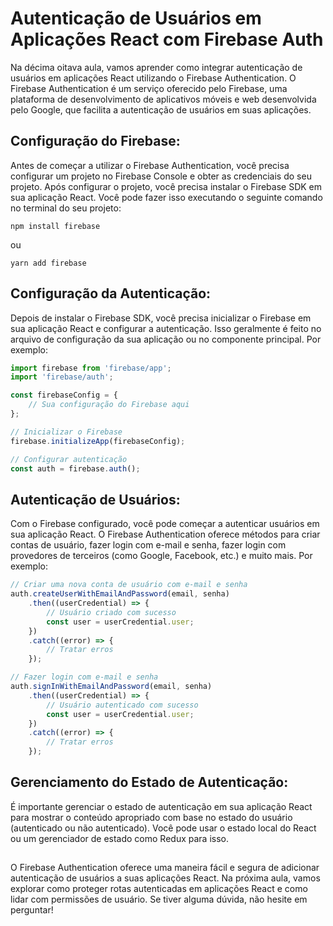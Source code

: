 ## <h1> Autenticação de Usuários em Aplicações React com Firebase Auth </h1>

Na décima oitava aula, vamos aprender como integrar autenticação de usuários em aplicações React utilizando o Firebase Authentication. O Firebase Authentication é um serviço oferecido pelo Firebase, uma plataforma de desenvolvimento de aplicativos móveis e web desenvolvida pelo Google, que facilita a autenticação de usuários em suas aplicações.
##


## **Configuração do Firebase**: 


Antes de começar a utilizar o Firebase Authentication, você precisa configurar um projeto no Firebase Console e obter as credenciais do seu projeto. Após configurar o projeto, você precisa instalar o Firebase SDK em sua aplicação React. Você pode fazer isso executando o seguinte comando no terminal do seu projeto:

```
npm install firebase
```
ou
```
yarn add firebase
```
##


## **Configuração da Autenticação**: 


Depois de instalar o Firebase SDK, você precisa inicializar o Firebase em sua aplicação React e configurar a autenticação. Isso geralmente é feito no arquivo de configuração da sua aplicação ou no componente principal. Por exemplo:
```javascript
import firebase from 'firebase/app';
import 'firebase/auth';

const firebaseConfig = {
    // Sua configuração do Firebase aqui
};

// Inicializar o Firebase
firebase.initializeApp(firebaseConfig);

// Configurar autenticação
const auth = firebase.auth();

```
##



## **Autenticação de Usuários**: 


Com o Firebase configurado, você pode começar a autenticar usuários em sua aplicação React. O Firebase Authentication oferece métodos para criar contas de usuário, fazer login com e-mail e senha, fazer login com provedores de terceiros (como Google, Facebook, etc.) e muito mais. Por exemplo:
```javascript
// Criar uma nova conta de usuário com e-mail e senha
auth.createUserWithEmailAndPassword(email, senha)
    .then((userCredential) => {
        // Usuário criado com sucesso
        const user = userCredential.user;
    })
    .catch((error) => {
        // Tratar erros
    });

// Fazer login com e-mail e senha
auth.signInWithEmailAndPassword(email, senha)
    .then((userCredential) => {
        // Usuário autenticado com sucesso
        const user = userCredential.user;
    })
    .catch((error) => {
        // Tratar erros
    });

```
##


## **Gerenciamento do Estado de Autenticação**: 


É importante gerenciar o estado de autenticação em sua aplicação React para mostrar o conteúdo apropriado com base no estado do usuário (autenticado ou não autenticado). Você pode usar o estado local do React ou um gerenciador de estado como Redux para isso.
##


O Firebase Authentication oferece uma maneira fácil e segura de adicionar autenticação de usuários a suas aplicações React. Na próxima aula, vamos explorar como proteger rotas autenticadas em aplicações React e como lidar com permissões de usuário. Se tiver alguma dúvida, não hesite em perguntar!


